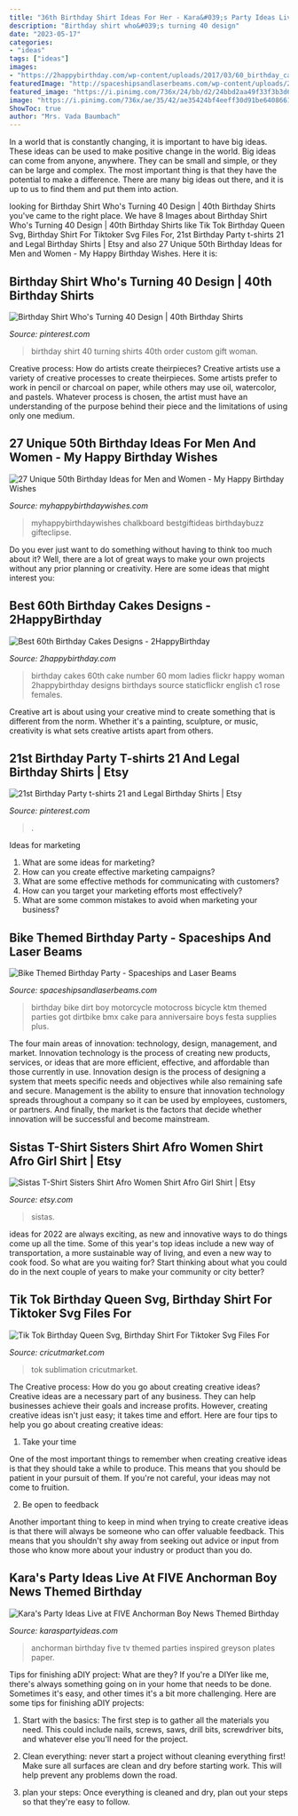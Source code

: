 ```yaml
---
title: "36th Birthday Shirt Ideas For Her - Kara&#039;s Party Ideas Live At Five Anchorman Boy News Themed Birthday"
description: "Birthday shirt who&#039;s turning 40 design"
date: "2023-05-17"
categories:
- "ideas"
tags: ["ideas"]
images:
- "https://2happybirthday.com/wp-content/uploads/2017/03/60_birthday_cake_ladies.jpg"
featuredImage: "http://spaceshipsandlaserbeams.com/wp-content/uploads/2015/09/dirt-bike-birthday-party-ideas.jpg"
featured_image: "https://i.pinimg.com/736x/24/bb/d2/24bbd2aa49f33f3b3d652caa1d742ddf--birthday-shirts-th-birthday.jpg"
image: "https://i.pinimg.com/736x/ae/35/42/ae35424bf4eeff30d91be640866114f9.jpg"
ShowToc: true
author: "Mrs. Vada Baumbach"
---
```



In a world that is constantly changing, it is important to have big ideas. These ideas can be used to make positive change in the world. Big ideas can come from anyone, anywhere. They can be small and simple, or they can be large and complex. The most important thing is that they have the potential to make a difference. There are many big ideas out there, and it is up to us to find them and put them into action.

	

		
looking for Birthday Shirt Who&#039;s Turning 40 Design | 40th Birthday Shirts you've came to the right place. We have 8 Images about Birthday Shirt Who&#039;s Turning 40 Design | 40th Birthday Shirts like Tik Tok Birthday Queen Svg, Birthday Shirt For Tiktoker Svg Files For, 21st Birthday Party t-shirts 21 and Legal Birthday Shirts | Etsy and also 27 Unique 50th Birthday Ideas for Men and Women - My Happy Birthday Wishes. Here it is:
		
    
## Birthday Shirt Who&#039;s Turning 40 Design | 40th Birthday Shirts

<img loading=lazy src="https://i.pinimg.com/736x/24/bb/d2/24bbd2aa49f33f3b3d652caa1d742ddf--birthday-shirts-th-birthday.jpg" onerror="this.onerror=null;this.src='https://tse1.mm.bing.net/th?id=OIP.CtEZ6S3eCHVQBFREtdebfwHaHa&amp;pid=15.1';" alt="Birthday Shirt Who&#039;s Turning 40 Design | 40th Birthday Shirts">

_Source: pinterest.com_

>birthday shirt 40 turning shirts 40th order custom gift woman. 

	

Creative process: How do artists create theirpieces?
Creative artists use a variety of creative processes to create theirpieces. Some artists prefer to work in pencil or charcoal on paper, while others may use oil, watercolor, and pastels. Whatever process is chosen, the artist must have an understanding of the purpose behind their piece and the limitations of using only one medium.

    
## 27 Unique 50th Birthday Ideas For Men And Women - My Happy Birthday Wishes

<img loading=lazy src="https://www.myhappybirthdaywishes.com/wp-content/uploads/2016/03/Welcome-Chalkboard-50th-Birthday-Ideas.jpg" onerror="this.onerror=null;this.src='https://tse3.mm.bing.net/th?id=OIP.OacuGSmDo4E4zZmtY_zUTgHaJ4&amp;pid=15.1';" alt="27 Unique 50th Birthday Ideas for Men and Women - My Happy Birthday Wishes">

_Source: myhappybirthdaywishes.com_

>myhappybirthdaywishes chalkboard bestgiftideas birthdaybuzz gifteclipse. 

	

Do you ever just want to do something without having to think too much about it? Well, there are a lot of great ways to make your own projects without any prior planning or creativity. Here are some ideas that might interest you: 

    
## Best 60th Birthday Cakes Designs - 2HappyBirthday

<img loading=lazy src="https://2happybirthday.com/wp-content/uploads/2017/03/60_birthday_cake_ladies.jpg" onerror="this.onerror=null;this.src='https://tse1.mm.bing.net/th?id=OIP.6GzP5jdXioAAqe8V6MPGxwHaFD&amp;pid=15.1';" alt="Best 60th Birthday Cakes Designs - 2HappyBirthday">

_Source: 2happybirthday.com_

>birthday cakes 60th cake number 60 mom ladies flickr happy woman 2happybirthday designs birthdays source staticflickr english c1 rose females. 

	

Creative art is about using your creative mind to create something that is different from the norm. Whether it's a painting, sculpture, or music, creativity is what sets creative artists apart from others.

    
## 21st Birthday Party T-shirts 21 And Legal Birthday Shirts | Etsy

<img loading=lazy src="https://i.pinimg.com/736x/ae/35/42/ae35424bf4eeff30d91be640866114f9.jpg" onerror="this.onerror=null;this.src='https://tse3.mm.bing.net/th?id=OIP.NGK4RxVDnm6nWLpCK6OKmwHaF3&amp;pid=15.1';" alt="21st Birthday Party t-shirts 21 and Legal Birthday Shirts | Etsy">

_Source: pinterest.com_

>. 

	

Ideas for marketing
1. What are some ideas for marketing? 
2. How can you create effective marketing campaigns? 
3. What are some effective methods for communicating with customers? 
4. How can you target your marketing efforts most effectively? 
5. What are some common mistakes to avoid when marketing your business?

    
## Bike Themed Birthday Party - Spaceships And Laser Beams

<img loading=lazy src="http://spaceshipsandlaserbeams.com/wp-content/uploads/2015/09/dirt-bike-birthday-party-ideas.jpg" onerror="this.onerror=null;this.src='https://tse1.mm.bing.net/th?id=OIP.NiHNz_h--5_9SAYwVLI17AHaLH&amp;pid=15.1';" alt="Bike Themed Birthday Party - Spaceships and Laser Beams">

_Source: spaceshipsandlaserbeams.com_

>birthday bike dirt boy motorcycle motocross bicycle ktm themed parties got dirtbike bmx cake para anniversaire boys festa supplies plus. 

	

The four main areas of innovation: technology, design, management, and market.
Innovation technology is the process of creating new products, services, or ideas that are more efficient, effective, and affordable than those currently in use. Innovation design is the process of designing a system that meets specific needs and objectives while also remaining safe and secure. Management is the ability to ensure that innovation technology spreads throughout a company so it can be used by employees, customers, or partners. And finally, the market is the factors that decide whether innovation will be successful and become mainstream.

    
## Sistas T-Shirt Sisters Shirt Afro Women Shirt Afro Girl Shirt | Etsy

<img loading=lazy src="https://i.etsystatic.com/26054411/r/il/670e14/3074406724/il_fullxfull.3074406724_lisl.jpg" onerror="this.onerror=null;this.src='https://tse1.mm.bing.net/th?id=OIP.nOVZi3p26GlC-zBzzpPbfAHaE8&amp;pid=15.1';" alt="Sistas T-Shirt Sisters Shirt Afro Women Shirt Afro Girl Shirt | Etsy">

_Source: etsy.com_

>sistas. 

	

ideas for 2022 are always exciting, as new and innovative ways to do things come up all the time. Some of this year's top ideas include a new way of transportation, a more sustainable way of living, and even a new way to cook food. So what are you waiting for? Start thinking about what you could do in the next couple of years to make your community or city better?

    
## Tik Tok Birthday Queen Svg, Birthday Shirt For Tiktoker Svg Files For

<img loading=lazy src="https://cricutmarket.com/wp-content/uploads/2021/06/Tik-Tok-Birthday-Queen-Svg-BD26062021HB15-1536x1536.png" onerror="this.onerror=null;this.src='https://tse1.mm.bing.net/th?id=OIP.0apVkhK1kAINpGp4bMHm3AHaHa&amp;pid=15.1';" alt="Tik Tok Birthday Queen Svg, Birthday Shirt For Tiktoker Svg Files For">

_Source: cricutmarket.com_

>tok sublimation cricutmarket. 

	

The Creative process: How do you go about creating creative ideas?
Creative ideas are a necessary part of any business. They can help businesses achieve their goals and increase profits. However, creating creative ideas isn't just easy; it takes time and effort. Here are four tips to help you go about creating creative ideas:
1. Take your time

One of the most important things to remember when creating creative ideas is that they should take a while to produce. This means that you should be patient in your pursuit of them. If you're not careful, your ideas may not come to fruition.

2. Be open to feedback

Another important thing to keep in mind when trying to create creative ideas is that there will always be someone who can offer valuable feedback. This means that you shouldn't shy away from seeking out advice or input from those who know more about your industry or product than you do.

    
## Kara&#039;s Party Ideas Live At FIVE Anchorman Boy News Themed Birthday

<img loading=lazy src="https://www.karaspartyideas.com/wp-content/uploads/2013/04/45713_10151834248193902_433853038_n_600x899.jpg" onerror="this.onerror=null;this.src='https://tse1.mm.bing.net/th?id=OIP.VOj3Gohj7V4GLrs9GfHSqwHaLG&amp;pid=15.1';" alt="Kara&#039;s Party Ideas Live at FIVE Anchorman Boy News Themed Birthday">

_Source: karaspartyideas.com_

>anchorman birthday five tv themed parties inspired greyson plates paper. 

	

Tips for finishing aDIY project: What are they?
If you're a DIYer like me, there's always something going on in your home that needs to be done. Sometimes it's easy, and other times it's a bit more challenging. Here are some tips for finishing aDIY projects:
1. Start with the basics: The first step is to gather all the materials you need. This could include nails, screws, saws, drill bits, screwdriver bits, and whatever else you'll need for the project.

2. Clean everything: never start a project without cleaning everything first! Make sure all surfaces are clean and dry before starting work. This will help prevent any problems down the road.

3. plan your steps: Once everything is cleaned and dry, plan out your steps so that they're easy to follow.

